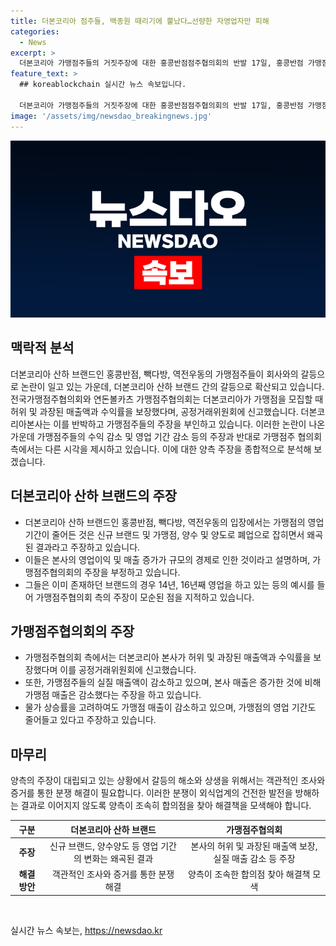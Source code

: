 ```yaml
---
title: 더본코리아 점주들, 백종원 때리기에 뿔났다…선량한 자영업자만 피해
categories:
  - News
excerpt: >
  더본코리아 가맹점주들의 거짓주장에 대한 홍콩반점점주협의회의 반발 17일, 홍콩반점 가맹점주가 전가협의 거짓보도와 갈등조장을 규탄하는 기자회견을 열었다. 논란의 중심에 있는 더본코리아 가맹점주들은 실제 매출과 수익률이 약속과 다르다고 주장하며 논란을 키우고 있다. 그러나 홍콩반점점주협의회는 이에 반발하며 산하 브랜드의 가맹점주들로 구성된 협의회는 상반된 주장을 내놓았다. 전가협의 보도로 인해 피해를 입은 것을 주장하며 더본코리아 본부의 지원을 강조했다.
feature_text: >
  ## koreablockchain 실시간 뉴스 속보입니다.

  더본코리아 가맹점주들의 거짓주장에 대한 홍콩반점점주협의회의 반발 17일, 홍콩반점 가맹점주가 전가협의 거짓보도와 갈등조장을 규탄하는 기자회견을 열었다. 논란의 중심에 있는 더본코리아 가맹점주들은 실제 매출과 수익률이 약속과 다르다고 주장하며 논란을 키우고 있다. 그러나 홍콩반점점주협의회는 이에 반발하며 산하 브랜드의 가맹점주들로 구성된 협의회는 상반된 주장을 내놓았다. 전가협의 보도로 인해 피해를 입은 것을 주장하며 더본코리아 본부의 지원을 강조했다.
image: '/assets/img/newsdao_breakingnews.jpg'
---
```


<p><img src="/assets/img/newsdao_breakingnews.jpg" alt="koreablockchain 속보" /></p>

<h2 data-ke-size="size26">맥락적 분석</h2>

<p data-ke-size="size16">더본코리아 산하 브랜드인 홍콩반점, 빽다방, 역전우동의 가맹점주들이 회사와의 갈등으로 논란이 일고 있는 가운데, 더본코리아 산하 브랜드 간의 갈등으로 확산되고 있습니다. 전국가맹점주협의회와 연돈볼카츠 가맹점주협의회는 더본코리아가 가맹점을 모집할 때 허위 및 과장된 매출액과 수익률을 보장했다며, 공정거래위원회에 신고했습니다. 더본코리아본사는 이를 반박하고 가맹점주들의 주장을 부인하고 있습니다. 이러한 논란이 나온 가운데 가맹점주들의 수익 감소 및 영업 기간 감소 등의 주장과 반대로 가맹점주 협의회 측에서는 다른 시각을 제시하고 있습니다. 이에 대한 양측 주장을 종합적으로 분석해 보겠습니다.</p>

<h2 data-ke-size="size26">더본코리아 산하 브랜드의 주장</h2>

<ul>
<li>더본코리아 산하 브랜드인 홍콩반점, 빽다방, 역전우동의 입장에서는 가맹점의 영업 기간이 줄어든 것은 신규 브랜드 및 가맹점, 양수 및 양도로 폐업으로 잡히면서 왜곡된 결과라고 주장하고 있습니다.</li>
<li>이들은 본사의 영업이익 및 매출 증가가 규모의 경제로 인한 것이라고 설명하며, 가맹점주협의회의 주장을 부정하고 있습니다.</li>
<li>그들은 이미 존재하던 브랜드의 경우 14년, 16년째 영업을 하고 있는 등의 예시를 들어 가맹점주협의회 측의 주장이 모순된 점을 지적하고 있습니다.</li>
</ul>

<h2 data-ke-size="size26">가맹점주협의회의 주장</h2>

<ul>
<li>가맹점주협의회 측에서는 더본코리아 본사가 허위 및 과장된 매출액과 수익률을 보장했다며 이를 공정거래위원회에 신고했습니다.</li>
<li>또한, 가맹점주들의 실질 매출액이 감소하고 있으며, 본사 매출은 증가한 것에 비해 가맹점 매출은 감소했다는 주장을 하고 있습니다.</li>
<li>물가 상승률을 고려하여도 가맹점 매출이 감소하고 있으며, 가맹점의 영업 기간도 줄어들고 있다고 주장하고 있습니다.</li>
</ul>

<h2 data-ke-size="size26">마무리</h2>

<p data-ke-size="size16">양측의 주장이 대립되고 있는 상황에서 갈등의 해소와 상생을 위해서는 객관적인 조사와 증거를 통한 분쟁 해결이 필요합니다. 이러한 분쟁이 외식업계의 건전한 발전을 방해하는 결과로 이어지지 않도록 양측이 조속히 합의점을 찾아 해결책을 모색해야 합니다.</p>

<table>
<thead>
<tr>
<th style="text-align: center;">구분</th>
<th style="text-align: center;">더본코리아 산하 브랜드</th>
<th style="text-align: center;">가맹점주협의회</th>
</tr>
</thead>
<tbody>
<tr>
<td style="text-align: center; height: 17px;"><b>주장</b></td>
<td style="text-align: center;">신규 브랜드, 양수양도 등 영업 기간의 변화는 왜곡된 결과</td>
<td style="text-align: center;">본사의 허위 및 과장된 매출액 보장, 실질 매출 감소 등 주장</td>
</tr>
<tr>
<td style="text-align: center; height: 17px;"><b>해결 방안</b></td>
<td style="text-align: center;">객관적인 조사와 증거를 통한 분쟁 해결</td>
<td style="text-align: center;">양측이 조속한 합의점 찾아 해결책 모색</td>
</tr>
</tbody>
</table>

<p data-ke-size="size16">&nbsp;</p>
실시간 뉴스 속보는, <a href="https://newsdao.kr" rel="dofollow">https://newsdao.kr</a>



